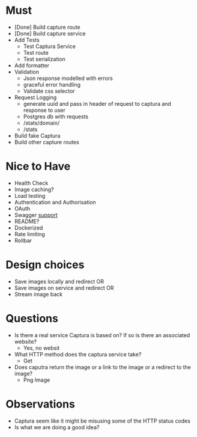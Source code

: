 # Must
* [Done] Build capture route
* [Done] Build capture service 
* Add Tests
  * Test Captura Service
  * Test route
  * Test serialization
* Add formatter
* Validation
  * Json response modelled with errors
  * graceful error handling
  * Validate css selector 
* Request Logging
  * generate uuid and pass in header of request to captura and response to user
  * Postgres db with requests
  * /stats/domain/
  * /stats
* Build fake Captura
* Build other capture routes


# Nice to Have
* Health Check
* Image caching?
* Load testing
* Authentication and Authorisation
* OAuth
* Swagger [support](https://github.com/swagger-akka-http/swagger-akka-http)
* README?
* Dockerized
* Rate limiting
* Rollbar

# Design choices
* Save images locally and redirect
OR
* Save images on service and redirect 
OR 
* Stream image back

# Questions
* Is there a real service Captura is based on? If so is there an associated website?
  * Yes, no websit
* What HTTP method does the captura service take?
  * Get
* Does caputra return the image or a link to the image or a redirect to the image?
  * Png Image

# Observations
* Captura seem like it might be misusing some of the HTTP status codes
* Is what we are doing a good idea?
